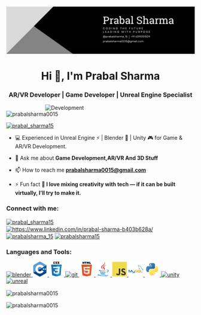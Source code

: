 ![logo](https://github.com/PrabalSharma0015/PrabalSharma0015/blob/main/Banner.jpeg)
<h1 align="center">Hi 👋, I'm Prabal Sharma</h1>
<h3 align="center">AR/VR Developer | Game Developer | Unreal Engine Specialist</h3>
<img align="right" alt="Development" width="400" src="https://i.pinimg.com/originals/cc/33/cd/cc33cdb7eff28957027a2eb858dbcf94.gif">

<p align="left"> <img src="https://komarev.com/ghpvc/?username=prabalsharma0015&label=Profile%20views&color=0e75b6&style=flat" alt="prabalsharma0015" /> </p>

<p align="left"> <a href="https://twitter.com/prabal_sharma15" target="blank"><img src="https://img.shields.io/twitter/follow/prabal_sharma15?logo=twitter&style=for-the-badge" alt="prabal_sharma15" /></a> </p>

- 💻 Experienced in Unreal Engine ⚡ | Blender 🎨 | Unity 🎮 for Game & AR/VR Development.

- 💬 Ask me about **Game Development,AR/VR And 3D Stuff**

- 📫 How to reach me **prabalsharma0015@gmail.com**

- ⚡ Fun fact **🤖 I love mixing creativity with tech — if it can be built virtually, I’ll try to make it.**

<h3 align="left">Connect with me:</h3>
<p align="left">
<a href="https://twitter.com/prabal_sharma15" target="blank"><img align="center" src="https://raw.githubusercontent.com/rahuldkjain/github-profile-readme-generator/master/src/images/icons/Social/twitter.svg" alt="prabal_sharma15" height="30" width="40" /></a>
<a href="https://www.linkedin.com/in/prabal-sharma-b403b628a/"><img align="center" src="https://raw.githubusercontent.com/rahuldkjain/github-profile-readme-generator/master/src/images/icons/Social/linked-in-alt.svg" alt="https://www.linkedin.com/in/prabal-sharma-b403b628a/" height="30" width="40" /></a>
<a href="https://instagram.com/prabalsharma_15" target="blank"><img align="center" src="https://raw.githubusercontent.com/rahuldkjain/github-profile-readme-generator/master/src/images/icons/Social/instagram.svg" alt="prabalsharma_15" height="30" width="40" /></a>
<a href="https://www.leetcode.com/prabalsharma15" target="blank"><img align="center" src="https://raw.githubusercontent.com/rahuldkjain/github-profile-readme-generator/master/src/images/icons/Social/leet-code.svg" alt="prabalsharma15" height="30" width="40" /></a>
</p>

<h3 align="left">Languages and Tools:</h3>
<p align="left"> <a href="https://www.blender.org/" target="_blank" rel="noreferrer"> <img src="https://download.blender.org/branding/community/blender_community_badge_white.svg" alt="blender" width="40" height="40"/> </a> <a href="https://www.w3schools.com/cpp/" target="_blank" rel="noreferrer"> <img src="https://raw.githubusercontent.com/devicons/devicon/master/icons/cplusplus/cplusplus-original.svg" alt="cplusplus" width="40" height="40"/> </a> <a href="https://www.w3schools.com/css/" target="_blank" rel="noreferrer"> <img src="https://raw.githubusercontent.com/devicons/devicon/master/icons/css3/css3-original-wordmark.svg" alt="css3" width="40" height="40"/> </a> <a href="https://git-scm.com/" target="_blank" rel="noreferrer"> <img src="https://www.vectorlogo.zone/logos/git-scm/git-scm-icon.svg" alt="git" width="40" height="40"/> </a> <a href="https://www.w3.org/html/" target="_blank" rel="noreferrer"> <img src="https://raw.githubusercontent.com/devicons/devicon/master/icons/html5/html5-original-wordmark.svg" alt="html5" width="40" height="40"/> </a> <a href="https://www.java.com" target="_blank" rel="noreferrer"> <img src="https://raw.githubusercontent.com/devicons/devicon/master/icons/java/java-original.svg" alt="java" width="40" height="40"/> </a> <a href="https://developer.mozilla.org/en-US/docs/Web/JavaScript" target="_blank" rel="noreferrer"> <img src="https://raw.githubusercontent.com/devicons/devicon/master/icons/javascript/javascript-original.svg" alt="javascript" width="40" height="40"/> </a> <a href="https://www.mysql.com/" target="_blank" rel="noreferrer"> <img src="https://raw.githubusercontent.com/devicons/devicon/master/icons/mysql/mysql-original-wordmark.svg" alt="mysql" width="40" height="40"/> </a> <a href="https://www.python.org" target="_blank" rel="noreferrer"> <img src="https://raw.githubusercontent.com/devicons/devicon/master/icons/python/python-original.svg" alt="python" width="40" height="40"/> </a> <a href="https://unity.com/" target="_blank" rel="noreferrer"> <img src="https://www.vectorlogo.zone/logos/unity3d/unity3d-icon.svg" alt="unity" width="40" height="40"/> </a> <a href="https://unrealengine.com/" target="_blank" rel="noreferrer"> <img src="https://raw.githubusercontent.com/kenangundogan/fontisto/036b7eca71aab1bef8e6a0518f7329f13ed62f6b/icons/svg/brand/unreal-engine.svg" alt="unreal" width="40" height="40"/> </a> </p>

<p><img align="center" src="https://github-readme-stats.vercel.app/api/top-langs?username=prabalsharma0015&show_icons=true&locale=en&layout=compact" alt="prabalsharma0015" /></p>

<p><img align="center" src="https://github-readme-streak-stats.herokuapp.com/?user=prabalsharma0015&" alt="prabalsharma0015" /></p>
